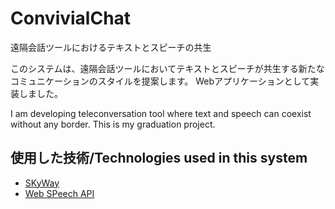 # ConvivialChat
遠隔会話ツールにおけるテキストとスピーチの共生

このシステムは、遠隔会話ツールにおいてテキストとスピーチが共生する新たなコミュニケーションのスタイルを提案します。
Webアプリケーションとして実装しました。

I am developing teleconversation tool where text and speech can coexist without any border.
This is my graduation project.

## 使用した技術/Technologies used in this system
- [SKyWay](https://webrtc.ecl.ntt.com/)
- [Web SPeech API](https://wicg.github.io/speech-api/)



